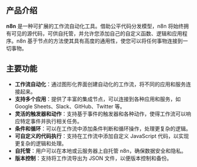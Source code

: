## 产品介绍

**n8n** 是一种可扩展的工作流自动化工具。借助公平代码分发模型，n8n 将始终拥有可见的源代码，可供自托管，并允许您添加自己的自定义函数、逻辑和应用程序。n8n 基于节点的方法使其具有高度的通用性，使您可以将任何事物连接到一切事物。

## 主要功能

- **工作流自动化**：通过图形化界面创建自动化的工作流，将不同的应用和服务连接起来。
- **支持多个应用**：提供了丰富的集成节点，可以连接到各种应用和服务，如 Google Sheets、Slack、GitHub、Twitter 等。
- **灵活的触发器和动作**：支持基于事件的触发器和各种动作，使得工作流可以响应特定事件并执行相关任务。
- **条件和循环**：可以在工作流中添加条件判断和循环操作，处理更复杂的逻辑。
- **可自定义的代码执行**：支持在工作流中添加自定义 JavaScript 代码，以实现更复杂的逻辑和处理。
- **自托管**：用户可以在本地或云服务器上自托管 n8n，确保数据安全和隐私。
- **版本控制**：支持将工作流导出为 JSON 文件，以便版本控制和备份。

